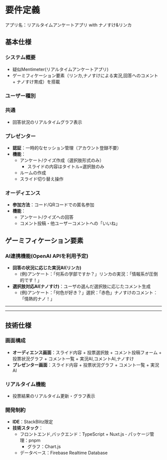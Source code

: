 # 要件定義

アプリ名：リアルタイムアンケートアプリ with ナノすけ&リンカ

## 基本仕様

### システム概要

- 疑似Mentimeter(リアルタイムアンケートアプリ)
- ゲーミフィケーション要素（リンカ,ナノすけによる実況,回答へのコメント + ナノすけ育成）を搭載

### ユーザー種別

### 共通

- 回答状況のリアルタイムグラフ表示

### プレゼンター

- **認証**：一時的なセッション管理（アカウント登録不要）
- **機能**：
  - アンケート/クイズ作成（選択肢形式のみ）
    - スライドの内容はタイトル+選択肢のみ
  - ルームの作成
  - スライド切り替え操作

### オーディエンス

- **参加方法**：コード/QRコードでの匿名参加
- **機能**：
  - アンケート/クイズへの回答
  - コメント投稿・他ユーザーコメントへの「いいね」

## ゲーミフィケーション要素

### AI連携機能(OpenAI APIを利用予定)

- **回答の状況に応じた実況AI(リンカ)**
  - (例)アンケート：「何系の学部ですか？」リンカの実況：「情報系が圧倒的です！」
- **選択肢対応AI(ナノすけ)**：ユーザの選んだ選択肢に応じたコメント生成
  - (例)アンケート：「何色が好き？」選択：「赤色」ナノすけのコメント：「情熱的ナノ！」

---
<!-- 育成要素やポイントシステムについては、実装は後回し
### ナノすけ育成システム

- **進化段階**：2段階（アンケート総数÷2、余りは切り捨て、アンケート数が少ない場合は段階を飛ばす）
- **経験値獲得条件**：アンケート/クイズ回答（回答数のみ、正解率は無関係）
- **進化完了**：1回のプレゼン参加で完結

### ポイントシステム

- ナノすけを最終形態まで進化させるとポイントが貰える
- **横切るナノすけ**：プレゼン全体で1〜2回出現
  - **ポイント獲得**：タップ時に固定ポイント付与
- **経験値とは別管理**：ナノすけ用経験値とポイントは独立 -->

---

## 技術仕様

### 画面構成

- **オーディエンス画面**：スライド内容 + 投票選択肢 + コメント投稿フォーム + 投票状況グラフ + コメント一覧 + 実況AI,コメントAI,ナノすけ
- **プレゼンター画面**：スライド内容 + 投票状況グラフ + コメント一覧 + 実況AI

### リアルタイム機能

- 投票結果のリアルタイム更新・グラフ表示

### 開発制約

- **IDE**：StackBlitz限定
- **技術スタック**：
  - フロントエンド,バックエンド：TypeScript + Nuxt.js
    ‐ パッケージ管理：pnpm
    - グラフ：Chart.js
  - データベース：Firebase Realtime Database

